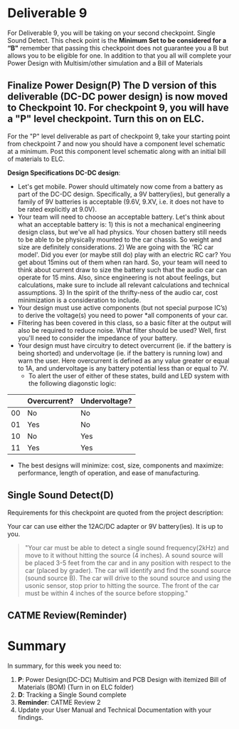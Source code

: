 # Deliverable 9
For Deliverable 9, you will be taking on your second checkpoint. Single Sound Detect. This check point is the **Minimum Set to be considered for a “B"** remember that passing this checkpoint does not guarantee you a B but allows you to be eligible for one. In addition to that you all will complete your Power Design with Multisim/other simulation and a Bill of Materials


## Finalize Power Design(P)  The D version of this deliverable (DC-DC power design) is now moved to Checkpoint 10.  For checkpoint 9, you will have a "P" level checkpoint.  Turn this on on ELC. 
For the "P" level deliverable as part of checkpoint 9, take your starting point from checkpoint 7 and now you should have a component level schematic at a minimum.  Post this component level schematic along with an initial bill of materials to ELC.


**Design Specifications DC-DC design**:
* Let's get mobile. Power should ultimately now come from a battery as part of the DC-DC design.  Specifically, a 9V battery(ies), but generally a family of 9V batteries is acceptable (9.6V, 9.XV, i.e. it does not have to be rated explicitly at 9.0V).  
* Your team will need to choose an acceptable battery.  Let's think about what an acceptable battery is:  1) this is not a mechanical engineering design class, but we've all had physics.  Your chosen battery still needs to be able to be physically mounted to the car chassis.  So weight and size are definitely considerations.  2) We are going with the 'RC car model'.  Did you ever (or maybe still do) play with an electric RC car?  You get about 15mins out of them when ran hard.  So, your team will need to think about current draw to size the battery such that the audio car can operate for 15 mins.  Also, since engineering is not about feelings, but calculations, make sure to include all relevant calculations and technical assumptions.  3)  In the spirit of the thrifty-ness of the audio car, cost minimization is a consideration to include.  
* Your design must use active components (but not special purpose IC’s) to derive the voltage(s) you need to power *all components of your car.
* Filtering has been covered in this class, so a basic filter at the output will also be required to reduce noise. What filter should be used?  Well, first you'll need to consider the impedance of your battery.  
* Your design must have circuitry to detect overcurrent (ie. if the battery is being shorted) and undervoltage (ie. if the battery is running low) and warn the user. Here overcurrent is defined as any value greater or equal to 1A, and undervoltage is any battery potential less than or equal to 7V.  
  * To alert the user of either of these states, build and LED system with the following diagonstic logic:  


|               | Overcurrent?  | Undervoltage? |
| ------------- | ------------- | ------------- |
|       00      | No            | No            |
|       01      | Yes           | No            |
|       10      | No            | Yes           |
|       11      | Yes           | Yes           |


* The best designs will minimize: cost, size, components and maximize: performance, length of operation, and ease of manufacturing.  


## Single Sound Detect(D)
Requirements for this checkpoint are quoted from the project description:

Your car can use either the 12AC/DC adapter or 9V battery(ies).  It is up to you.

>"Your car must be able to detect a single sound frequency(2kHz) and move to it without hitting the source (4 inches). A sound source will be placed 3-5 feet from the car and in any position with respect to the car (placed by grader). The car will identify and find the sound source (sound source B).  The car will drive to the sound 
source and using the usonic sensor, stop prior to hitting the source.  The front of the car must be within 
4 inches of the source before stopping."

## CATME Review(Reminder)

# Summary

In summary, for this week you need to:

1. **P**: Power Design(DC-DC) Multisim and PCB Design with itemized Bill of Materials (BOM) (Turn in on ELC folder)
2. **D**: Tracking a Single Sound complete
3. **Reminder**: CATME Review 2
4. Update your User Manual and Technical Documentation with your findings.
